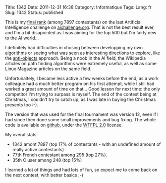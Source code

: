 Title: 1342
Date: 2011-12-31 16:38
Category: Informatique
Tags:
Lang: fr
Slug: 1342
Status: published

This is my [final rank](http://aichallenge.org/profile.php?user=3716) (among
7897 contestants) on the last Artificial Intelligence challenge on
[aichallenge.org](http://aichallenge.org). That is not the best result ever,
and I'm a bit disapointed as I was aiming for the top 500 but I'm fairly new to
the AI world...

I definitely had difficulties in chosing between developping my own algorithms
or seeing what was seen as interesting directions to explore, like the
[anti-objects](http://www.cs.colorado.edu/%7Eralex/papers/PDF/OOPSLA06antiobjects.pdf)
approach.  Being a noob in the AI field, the Wikipedia articles on path finding
algorithms were extremely useful, as well as some Linux Magazine articles on
the same field.

Unfortunaltely, I became less active a few weeks before the end, as a work
colleague had a much better program on his first attempt, while I still had
worked a great amount of time on that... Good lesson for next time: the only
competitor I'm trying to surpass is myself. The end of the contest being at
Christmas, I couldn't try to catch up, as I was late in buying the Christmas
presents too :-).

The version that was used for the final tournament was version 12, even if I
had since then done some small improvements and bug fixing. The whole code is
available on [github](https://github.com/liberforce/termite), under the [WTFPL
2.0](http://en.wikipedia.org/wiki/WTFPL) license.

My overal stats:

-   1342 amont 7897 (top 17% of contestants - with an undefined amount of
    really active contestants)
-   77th French contestant among 295 (top 27%).
-   35th C user among 248 (top 15%)

I learned a lot of things and had lots of fun, so expect me to come back on the
next contest, with better basics ;-)
